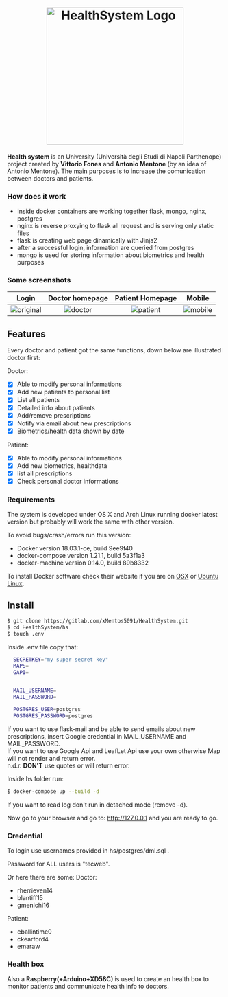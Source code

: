 <h1 align="center"><img alt="HealthSystem Logo" src="https://i.imgur.com/VDeGLof.png" width="320"></h1>


**Health system** is an University (Università degli Studi di Napoli Parthenope) project created by **Vittorio Fones** and **Antonio Mentone** (by an idea of Antonio Mentone).
The main purposes is to increase the comunication between doctors and patients.

### How does it work
* Inside docker containers are working together flask, mongo, nginx, postgres
* nginx is reverse proxying to flask all request and is serving only static files
* flask is creating web page dinamically with Jinja2
* after a successful login, information are queried from postgres
* mongo is used for storing information about biometrics and health purposes


### Some screenshots
| Login | Doctor homepage | Patient Homepage | Mobile
|:--:|:--:|:--:|:--:|
| ![original](https://i.imgur.com/YUOX97u.png) | ![doctor](https://i.imgur.com/5V0xxpP.png) | ![patient](https://i.imgur.com/QaVCYuP.png) | ![mobile](https://i.imgur.com/Sr4sSHd.jpg) |

## Features
Every doctor and patient got the same functions, down below are illustrated doctor first:

Doctor:
- [x] Able to modify personal informations
- [x] Add new patients to personal list
- [x] List all patients
- [x] Detailed info about patients  
- [x] Add/remove prescriptions
- [x] Notify via email about new prescriptions
- [x] Biometrics/health data shown by date

Patient:
- [x] Able to modify personal informations
- [x] Add new biometrics, healthdata
- [x] list all prescriptions
- [x] Check personal doctor informations

### Requirements
The system is developed under OS X and Arch Linux running docker latest version but probably will work the same with other version.

To avoid bugs/crash/errors run this version:

* Docker version 18.03.1-ce, build 9ee9f40
* docker-compose version 1.21.1, build 5a3f1a3
* docker-machine version 0.14.0, build 89b8332

To install Docker software check their website if you are on [OSX](https://docs.docker.com/docker-for-mac/install/) or [Ubuntu Linux](https://docs.docker.com/install/linux/docker-ce/ubuntu/).

## Install

```bash
$ git clone https://gitlab.com/xMentos5091/HealthSystem.git
$ cd HealthSystem/hs
$ touch .env
```

Inside .env file copy that:

```bash
  SECRETKEY="my super secret key"
  MAPS=
  GAPI=


  MAIL_USERNAME=
  MAIL_PASSWORD=

  POSTGRES_USER=postgres
  POSTGRES_PASSWORD=postgres
```

If you want to use flask-mail and be able to send emails about new prescriptions, insert Google credential in MAIL_USERNAME and MAIL_PASSWORD.<br>
If you want to use Google Api and LeafLet Api use your own otherwise Map will not render and return error.<br>
n.d.r. **DON'T** use quotes or will return error.

Inside hs folder run:
```bash
$ docker-compose up --build -d
```
If you want to read log don't run in detached mode (remove -d).

Now go to your browser and go to: http://127.0.0.1 and you are ready to go.

### Credential
To login use usernames provided in hs/postgres/dml.sql .

Password for ALL users is "tecweb".

Or here there are some:
Doctor:
* rherrieven14
* blantiff15
* gmenichi16

Patient:
* eballintime0
* ckearford4
* emaraw

### Health box
Also a **Raspberry(+Arduino+XD58C)** is used to create an health box to monitor patients and communicate health info to doctors.

